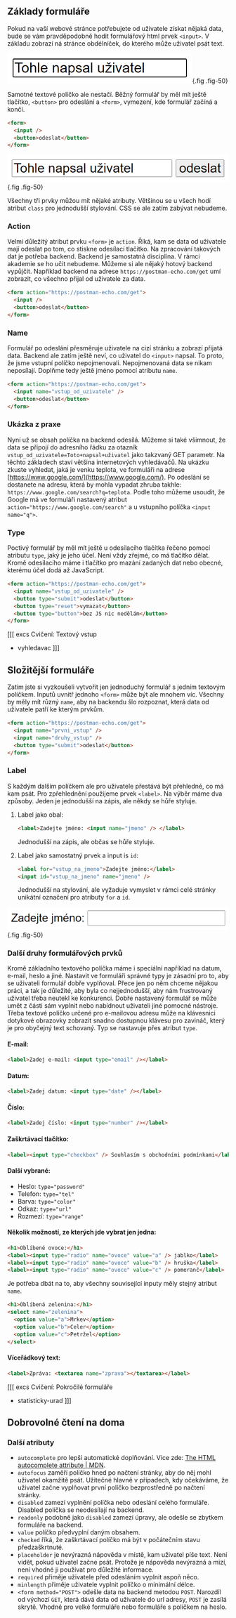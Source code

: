 ## Základy formuláře

Pokud na vaší webové stránce potřebujete od uživatele získat nějaká data, bude se vám pravděpodobně hodit formulářový html prvek `<input>`. V základu zobrazí ná stránce obdélníček, do kterého může uživatel psát text.

![input](assets/input.gif){.fig .fig-50}

Samotné textové políčko ale nestačí. Běžný formulář by měl mít ještě tlačítko, `<button>` pro odeslání a `<form>`, vymezení, kde formulář začíná a končí.

```html
<form>
  <input />
  <button>odeslat</button>
</form>
```

![základní formulář](assets/zakladni-formular.png){.fig .fig-50}

Všechny tři prvky můžou mít nějaké atributy. Většinou se u všech hodí atribut `class` pro jednodušší stylování. CSS se ale zatím zabývat nebudeme.

### Action

Velmi důležitý atribut prvku `<form>` je `action`. Říká, kam se data od uživatele mají odeslat po tom, co stiskne odesílací tlačítko. Na zpracování takových dat je potřeba backend. Backend je samostatná disciplína. V rámci akademie se ho učit nebudeme. Můžeme si ale nějaký hotový backend vypůjčit. Například backend na adrese `https://postman-echo.com/get` umí zobrazit, co všechno přijal od uživatele za data.

```html
<form action="https://postman-echo.com/get">
  <input />
  <button>odeslat</button>
</form>
```

### Name

Formulář po odeslání přesměruje uživatele na cizí stránku a zobrazí přijatá data. Backend ale zatím ještě neví, co uživatel do `<input>` napsal. To proto, že jsme vstupní políčko nepojmenovali. Nepojmenovaná data se nikam neposílají. Doplňme tedy ještě jméno pomocí atributu `name`.

```html
<form action="https://postman-echo.com/get">
  <input name="vstup_od_uzivatele" />
  <button>odeslat</button>
</form>
```

### Ukázka z praxe

Nyní už se obsah políčka na backend odesílá. Můžeme si také všimnout, že data se připojí do adresního řádku za otazník `vstup_od_uzivatele=Toto+napsal+uživatel` jako takzvaný GET parametr. Na těchto základech staví většina internetových vyhledávačů. Na ukázku zkuste vyhledat, jaká je venku teplota, ve formuláři na adrese [https://www.google.com/](https://www.google.com/). Po odeslání se dostanete na adresu, která by mohla vypadat zhruba takhle: `https://www.google.com/search?q=teplota`. Podle toho můžeme usoudit, že Google má ve formuláři nastavený atribut `action="https://www.google.com/search"` a u vstupního políčka `<input name="q">`.

### Type

Poctivý formulář by měl mít ještě u odesílacího tlačítka řečeno pomocí atributu `type`, jaký je jeho účel. Není vždy zřejmé, co má tlačítko dělat. Kromě odesílacího máme i tlačítko pro mazání zadaných dat nebo obecné, kterému účel dodá až JavaScript.

```html
<form action="https://postman-echo.com/get">
  <input name="vstup_od_uzivatele" />
  <button type="submit">odeslat</button>
  <button type="reset">vymazat</button>
  <button type="button">bez JS nic nedělám</button>
</form>
```

[[[ excs Cvičení: Textový vstup
- vyhledavac
]]]

## Složitější formuláře

Zatím jste si vyzkoušeli vytvořit jen jednoduchý formulář s jedním textovým políčkem. Inputů uvnitř jednoho `<form>` může být ale mnohem víc. Všechny by měly mít různý `name`, aby na backendu šlo rozpoznat, která data od uživatele patří ke kterým prvkům.

```html
<form action="https://postman-echo.com/get">
  <input name="prvni_vstup" />
  <input name="druhy_vstup" />
  <button type="submit">odeslat</button>
</form>
```

### Label

S každým dalším políčkem ale pro uživatele přestává být přehledné, co má kam psát. Pro zpřehlednění použijeme prvek `<label>`. Na výběr máme dva způsoby. Jeden je jednodušší na zápis, ale někdy se hůře styluje.

1. Label jako obal:

   ```html
   <label>Zadejte jméno: <input name="jmeno" /> </label>
   ```

   Jednodušší na zápis, ale občas se hůře styluje.

1. Label jako samostatný prvek a input is `id`:

   ```html
   <label for="vstup_na_jmeno">Zadejte jméno:</label>
   <input id="vstup_na_jmeno" name="jmeno" />
   ```

   Jednodušší na stylování, ale vyžaduje vymyslet v rámci celé stránky unikátní označení pro atributy `for` a `id`.

![label](assets/label.png){.fig .fig-50}

### Další druhy formulářových prvků

Kromě základního textového políčka máme i speciální například na datum, e-mail, heslo a jiné. Nastavit ve formuláři správné typy je zásadní pro to, aby se uživateli formulář dobře vyplňoval. Přece jen po něm chceme nějakou práci, a tak je důležité, aby byla co nejjednodušší, aby nám frustrovaný uživatel třeba neutekl ke konkurenci. Dobře nastavený formulář se může umět z části sám vyplnit nebo nabídnout uživateli jiné pomocné nástroje. Třeba textové políčko určené pro e-mailovou adresu může na klávesnici dotykové obrazovky zobrazit snadno dostupnou klávesu pro zavináč, který je pro obyčejný text schovaný. Typ se nastavuje přes atribut `type`.

#### E-mail:

```html
<label>Zadej e-mail: <input type="email" /></label>
```

#### Datum:

```html
<label>Zadej datum: <input type="date" /></label>
```

#### Číslo:

```html
<label>Zadej číslo: <input type="number" /></label>
```

#### Zaškrtávací tlačítko:

```html
<label><input type="checkbox" /> Souhlasím s obchodními podmínkami</label>
```

#### Další vybrané:

- Heslo: `type="password"`
- Telefon: `type="tel"`
- Barva: `type="color"`
- Odkaz: `type="url"`
- Rozmezí: `type="range"`

#### Několik možností, ze kterých jde vybrat jen jedna:

```html
<h1>Oblíbené ovoce:</h1>
<label><input type="radio" name="ovoce" value="a" /> jablko</label>
<label><input type="radio" name="ovoce" value="b" /> hruška</label>
<label><input type="radio" name="ovoce" value="c" /> pomeranč</label>
```

Je potřeba dbát na to, aby všechny související inputy měly stejný atribut `name`.

```html
<h1>Oblíbená zelenina:</h1>
<select name="zelenina">
  <option value="a">Mrkev</option>
  <option value="b">Celer</option>
  <option value="c">Petržel</option>
</select>
```

#### Víceřádkový text:

```html
<label>Zpráva: <textarea name="zprava"></textarea></label>
```

[[[ excs Cvičení: Pokročilé formuláře
- statisticky-urad
]]]

## Dobrovolné čtení na doma

### Další atributy

- `autocomplete` pro lepší automatické doplňování. Více zde: [The HTML autocomplete attribute | MDN](https://developer.mozilla.org/en-US/docs/Web/HTML/Attributes/autocomplete).
- `autofocus` zaměří políčko hned po načtení stránky, aby do něj mohl uživatel okamžitě psát. Užitečné hlavně v případech, kdy očekáváme, že uživatel začne vyplňovat první políčko bezprostředně po načtení stránky.
- `disabled` zamezí vyplnění políčka nebo odeslání celého formuláře. Disabled políčka se neodesílají na backend.
- `readonly` podobně jako `disabled` zamezí úpravy, ale odešle se zbytkem formuláře na backend.
- `value` políčko předvyplní daným obsahem.
- `checked` říká, že zaškrtávací políčko má být v počátečním stavu předzaškrtnuté.
- `placeholder` je nevýrazná nápověda v místě, kam uživatel píše text. Není vidět, pokud uživatel začne psát. Protože je nápověda nevýrazná a mizí, není vhodné ji používat pro důležité informace.
- `required` přiměje uživatele před odesláním vyplnit aspoň něco.
- `minlength` přiměje uživatele vyplnit políčko o minimální délce.
- `<form method="POST">` odešle data na backend metodou `POST`. Narozdíl od výchozí `GET`, která dává data od uživatele do url adresy, `POST` je zasílá skrytě. Vhodné pro velké formuláře nebo formuláře s políčkem na heslo.
